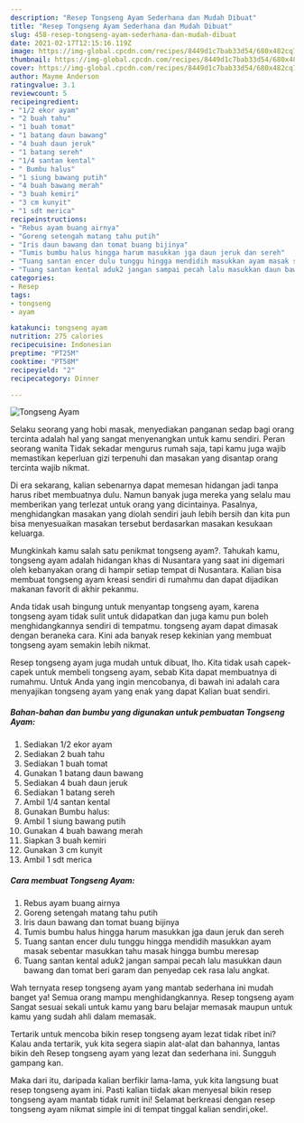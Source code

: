 ```yaml
---
description: "Resep Tongseng Ayam Sederhana dan Mudah Dibuat"
title: "Resep Tongseng Ayam Sederhana dan Mudah Dibuat"
slug: 458-resep-tongseng-ayam-sederhana-dan-mudah-dibuat
date: 2021-02-17T12:15:16.119Z
image: https://img-global.cpcdn.com/recipes/8449d1c7bab33d54/680x482cq70/tongseng-ayam-foto-resep-utama.jpg
thumbnail: https://img-global.cpcdn.com/recipes/8449d1c7bab33d54/680x482cq70/tongseng-ayam-foto-resep-utama.jpg
cover: https://img-global.cpcdn.com/recipes/8449d1c7bab33d54/680x482cq70/tongseng-ayam-foto-resep-utama.jpg
author: Mayme Anderson
ratingvalue: 3.1
reviewcount: 5
recipeingredient:
- "1/2 ekor ayam"
- "2 buah tahu"
- "1 buah tomat"
- "1 batang daun bawang"
- "4 buah daun jeruk"
- "1 batang sereh"
- "1/4 santan kental"
- " Bumbu halus"
- "1 siung bawang putih"
- "4 buah bawang merah"
- "3 buah kemiri"
- "3 cm kunyit"
- "1 sdt merica"
recipeinstructions:
- "Rebus ayam buang airnya"
- "Goreng setengah matang tahu putih"
- "Iris daun bawang dan tomat buang bijinya"
- "Tumis bumbu halus hingga harum masukkan jga daun jeruk dan sereh"
- "Tuang santan encer dulu tunggu hingga mendidih masukkan ayam masak sebentar masukkan tahu masak hingga bumbu meresap"
- "Tuang santan kental aduk2 jangan sampai pecah lalu masukkan daun bawang dan tomat beri garam dan penyedap cek rasa lalu angkat."
categories:
- Resep
tags:
- tongseng
- ayam

katakunci: tongseng ayam 
nutrition: 275 calories
recipecuisine: Indonesian
preptime: "PT25M"
cooktime: "PT58M"
recipeyield: "2"
recipecategory: Dinner

---
```



![Tongseng Ayam](https://img-global.cpcdn.com/recipes/8449d1c7bab33d54/680x482cq70/tongseng-ayam-foto-resep-utama.jpg)

Selaku seorang yang hobi masak, menyediakan panganan sedap bagi orang tercinta adalah hal yang sangat menyenangkan untuk kamu sendiri. Peran seorang  wanita Tidak sekadar mengurus rumah saja, tapi kamu juga wajib memastikan keperluan gizi terpenuhi dan masakan yang disantap orang tercinta wajib nikmat.

Di era  sekarang, kalian sebenarnya dapat memesan hidangan jadi tanpa harus ribet membuatnya dulu. Namun banyak juga mereka yang selalu mau memberikan yang terlezat untuk orang yang dicintainya. Pasalnya, menghidangkan masakan yang diolah sendiri jauh lebih bersih dan kita pun bisa menyesuaikan masakan tersebut berdasarkan masakan kesukaan keluarga. 



Mungkinkah kamu salah satu penikmat tongseng ayam?. Tahukah kamu, tongseng ayam adalah hidangan khas di Nusantara yang saat ini digemari oleh kebanyakan orang di hampir setiap tempat di Nusantara. Kalian bisa membuat tongseng ayam kreasi sendiri di rumahmu dan dapat dijadikan makanan favorit di akhir pekanmu.

Anda tidak usah bingung untuk menyantap tongseng ayam, karena tongseng ayam tidak sulit untuk didapatkan dan juga kamu pun boleh menghidangkannya sendiri di tempatmu. tongseng ayam dapat dimasak dengan beraneka cara. Kini ada banyak resep kekinian yang membuat tongseng ayam semakin lebih nikmat.

Resep tongseng ayam juga mudah untuk dibuat, lho. Kita tidak usah capek-capek untuk membeli tongseng ayam, sebab Kita dapat membuatnya di rumahmu. Untuk Anda yang ingin mencobanya, di bawah ini adalah cara menyajikan tongseng ayam yang enak yang dapat Kalian buat sendiri.

<!--inarticleads1-->

##### Bahan-bahan dan bumbu yang digunakan untuk pembuatan Tongseng Ayam:

1. Sediakan 1/2 ekor ayam
1. Sediakan 2 buah tahu
1. Sediakan 1 buah tomat
1. Gunakan 1 batang daun bawang
1. Sediakan 4 buah daun jeruk
1. Sediakan 1 batang sereh
1. Ambil 1/4 santan kental
1. Gunakan  Bumbu halus:
1. Ambil 1 siung bawang putih
1. Gunakan 4 buah bawang merah
1. Siapkan 3 buah kemiri
1. Gunakan 3 cm kunyit
1. Ambil 1 sdt merica




<!--inarticleads2-->

##### Cara membuat Tongseng Ayam:

1. Rebus ayam buang airnya
1. Goreng setengah matang tahu putih
1. Iris daun bawang dan tomat buang bijinya
1. Tumis bumbu halus hingga harum masukkan jga daun jeruk dan sereh
1. Tuang santan encer dulu tunggu hingga mendidih masukkan ayam masak sebentar masukkan tahu masak hingga bumbu meresap
1. Tuang santan kental aduk2 jangan sampai pecah lalu masukkan daun bawang dan tomat beri garam dan penyedap cek rasa lalu angkat.




Wah ternyata resep tongseng ayam yang mantab sederhana ini mudah banget ya! Semua orang mampu menghidangkannya. Resep tongseng ayam Sangat sesuai sekali untuk kamu yang baru belajar memasak maupun untuk kamu yang sudah ahli dalam memasak.

Tertarik untuk mencoba bikin resep tongseng ayam lezat tidak ribet ini? Kalau anda tertarik, yuk kita segera siapin alat-alat dan bahannya, lantas bikin deh Resep tongseng ayam yang lezat dan sederhana ini. Sungguh gampang kan. 

Maka dari itu, daripada kalian berfikir lama-lama, yuk kita langsung buat resep tongseng ayam ini. Pasti kalian tiidak akan menyesal bikin resep tongseng ayam mantab tidak rumit ini! Selamat berkreasi dengan resep tongseng ayam nikmat simple ini di tempat tinggal kalian sendiri,oke!.


